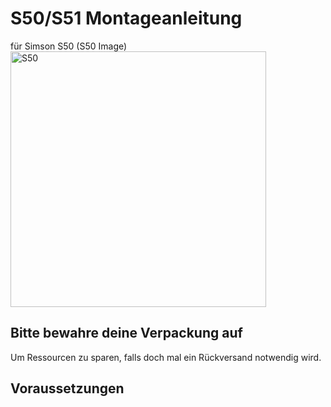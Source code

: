 # S50/S51 Montageanleitung 
für Simson S50
(S50 Image)<img width="409" alt="S50" src="https://github.com/user-attachments/assets/7feb3e42-d0e2-4046-a37e-c7a4beb3e094" />
## Bitte bewahre deine Verpackung auf
 Um Ressourcen zu sparen, falls doch mal ein Rückversand notwendig wird.
## Voraussetzungen
